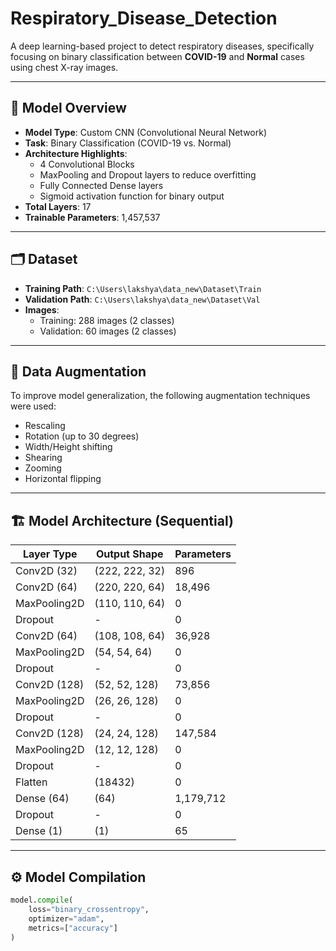 # Respiratory_Disease_Detection

A deep learning-based project to detect respiratory diseases, specifically focusing on binary classification between **COVID-19** and **Normal** cases using chest X-ray images.

---

## 🤖 Model Overview

- **Model Type**: Custom CNN (Convolutional Neural Network)
- **Task**: Binary Classification (COVID-19 vs. Normal)
- **Architecture Highlights**:
  - 4 Convolutional Blocks
  - MaxPooling and Dropout layers to reduce overfitting
  - Fully Connected Dense layers
  - Sigmoid activation function for binary output
- **Total Layers**: 17
- **Trainable Parameters**: 1,457,537

---

## 🗂 Dataset

- **Training Path**: `C:\Users\lakshya\data_new\Dataset\Train`
- **Validation Path**: `C:\Users\lakshya\data_new\Dataset\Val`
- **Images**:
  - Training: 288 images (2 classes)
  - Validation: 60 images (2 classes)

---

## 🧪 Data Augmentation

To improve model generalization, the following augmentation techniques were used:

- Rescaling
- Rotation (up to 30 degrees)
- Width/Height shifting
- Shearing
- Zooming
- Horizontal flipping

---

## 🏗 Model Architecture (Sequential)

| Layer Type     | Output Shape        | Parameters |
|----------------|---------------------|------------|
| Conv2D (32)     | (222, 222, 32)       | 896        |
| Conv2D (64)     | (220, 220, 64)       | 18,496     |
| MaxPooling2D    | (110, 110, 64)       | 0          |
| Dropout         | -                   | 0          |
| Conv2D (64)     | (108, 108, 64)       | 36,928     |
| MaxPooling2D    | (54, 54, 64)         | 0          |
| Dropout         | -                   | 0          |
| Conv2D (128)    | (52, 52, 128)        | 73,856     |
| MaxPooling2D    | (26, 26, 128)        | 0          |
| Dropout         | -                   | 0          |
| Conv2D (128)    | (24, 24, 128)        | 147,584    |
| MaxPooling2D    | (12, 12, 128)        | 0          |
| Dropout         | -                   | 0          |
| Flatten         | (18432)              | 0          |
| Dense (64)      | (64)                 | 1,179,712  |
| Dropout         | -                   | 0          |
| Dense (1)       | (1)                  | 65         |

---

## ⚙️ Model Compilation

```python
model.compile(
    loss="binary_crossentropy",
    optimizer="adam",
    metrics=["accuracy"]
)
